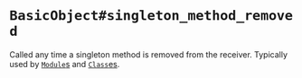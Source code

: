 `BasicObject#singleton_method_removed`
======================================

Called any time a singleton method is removed from the receiver.  Typically used
by [`Module`s](../../module) and [`Class`es](../../class).
